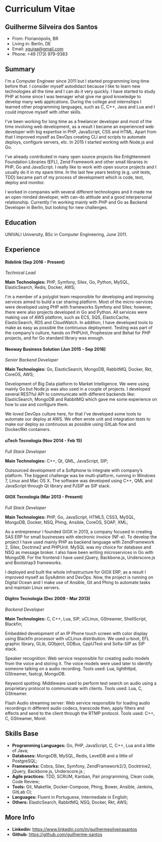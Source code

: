 # Curriculum Vitae

## Guilherme Silveira dos Santos

- From: Florianópolis, BR
- Living in: Berlin, DE
- Email: xguiga@gmail.com
- Phone: +49 (173) 979-9383

## Summary

I'm a Computer Engineer since 2011 but I started programming long time before that. I consider myself autodidact because I like to learn new technologies all the time and I can do it very quickly. I have started to study PHP at home since I was teenager what give me good knowledge to develop many web applications. During the college and internships I learned other programming languages, such as C, C++, Java and Lua and I could improve myself with other skills.

I've been working for long time as a freelancer developer and most of the time involving web development, as a result I became an experienced web developer with big expertise in PHP, JavaScript, CSS and HTML. Apart from that I improved myself as DevOps creating CLI and scripts to automate deploys, configure servers, etc. In 2015 I started working with Node.js and Go.

I've already contributed in many open source projects like Enlightenment Foundation Libraries (EFL), Zend Framework and other small libraries in PHP, Go and JavaScript. I really like to work with open source projects and I usually do it in my spare time. In the last few years testing (e.g. unit tests, TDD) became part of my process of development which is code, test, deploy and monitor.

I worked in companies with several different technologies and it made me an open minded developer, with can-do attitude and a good interpersonal relationship. Currently I'm working mainly with PHP and Go as Backend Developer in Berlin, but looking for new challenges.

## Education

UNIVALI University, BSc in Computer Engineering, June 2011.

## Experience

#### Ridelink (Sep 2016 - Present)

*Technical Lead*

**Main Technologies:** PHP, Symfony, Silex, Go, Python, MySQL, ElasticSearch, Redis, Docker, AWS;

I'm a member of a polyglot team responsible for developing and improving services aimed to build a car sharing platform. Most of the micro-services were developed using PHP with frameworks Symfony and Silex; however, there were also projects developed in Go and Python. All services were making use of AWS platform, such as ECS, SQS, ElasticCache, ElasticSearch, RDS and CloudWatch. In addition, I have developed tools to make as easy as possible the continuous deployment. Testing was part of the company’s culture, hands on PHPUnit, Prophesize and Behat for PHP projects, and for Go standard library was enough.

#### Neoway Business Solution (Jun 2015 - Sep 2016)

*Senior Backend Developer*

**Main Technologies:** Go, ElasticSearch, MongoDB, RabbitMQ, Docker, Rkt, CoreOS, AWS;

Development of Big Data platform to Market Intelligence. We were using mainly Go but Node.js was also used in a couple of projects. I developed several RESTful API to communicate with different backends like: ElasticSearch, MongoDB and RabbitMQ which gave me some experience on how to use and configure them.

We loved DevOps culture here, for that I've developed some tools to automate our deploy at AWS. We often wrote unit and integration tests to make our deploy as continuous as possible using GitLab flow and Docker/Rkt containers.

#### uTech Tecnologia (Nov 2014 - Feb 15)

*Full Stack Developer*

**Main Technologies:** C++, Qt, QML, JavaScript, SIP;

Outsourced development of a Softphone to integrate with company’s platform. The biggest challenge was be multi-platform, running in Windows 7, Linux and Mac OS X. The software was developed using C++, QML and JavaScript through Qt library and PJSIP as SIP stack.

#### GIOX Tecnologia (Mar 2013 - Present)

*Full Stack Developer*

**Main Technologies:** PHP, Go, JavaScript, HTML5, CSS3, MySQL, MongoDB, Docker, NSQ, Phing, Ansible, CoreOS, SOAP, XML;

As a entrepreneur I founded GIOX in 2013, a company focused in creating SAS ERP for small businesses with electronic invoice (NF-e). To develop the project I have used mainly PHP as backend language with ZendFramework 2, Silex, Doctrine2 and PHPUnit. MySQL was my choice for database and NSQ as message broker. I also have been writing microservices in Go with MongoDB. For the frontend I have used jQuery, Backbone.js, Underscore.js and Bootstrap3 frameworks.

I deployed and built the whole infrastructure for GIOX ERP, as a result I improved myself as SysAdmin and DevOps. Now, the project is running on Digital Ocean and I make use of Ansible, Git and Phing to automate tasks and maintain Linux servers.

#### Digitro Tecnologia (Dec 2009 - Mar 2013)

*Backend Developer*

**Main Technologies:** C, C++, Lua, SIP, uCLinux, GStreamer, ShellScript, Blackfin;

Embedded development of an IP Phone touch screen with color display using Blackfin processor with uCLinux distribution. We used u-boot, EFL graphic library, GLib, GObject, GDBus, CppUTest and Sofia-SIP as SIP stack.

Speaker recognition: Web service responsible for creating audio models from the voice and storing it. The voice models were used later to identify someone talking on a audio recording. Tools used: Lua, lighthttpd, GStreamer, fastcgi, MongoDB.

Keyword spotting: Middleware used to perform text search on audio using a proprietary protocol to communicate with clients. Tools used: Lua, C, GStreamer.

Flash Audio streaming server: Web service responsible for loading audio recordings in different audio codecs, transcode then, apply filters and effects and send to the client through the RTMP protocol. Tools used: C++, C, GStreamer, Monit.

## Skills Base

- **Programming Languages:** Go, PHP, JavaScript, C, C++, Lua and a little of Java;
- **Databases:** MongoDB, MySQL, Redis, LevelDB and a little of PostgreSQL;
- **Frameworks:** Cobra, Silex, Symfony, ZendFramework2/3, Docktrine2, jQuery, Backbone.js, Underscore.js ;
- **Agile practices:** TDD, SCRUM, Kanban, Pair programming, Clean code, Code Review;
- **Tools:** Git, Makefile, Docker-Compose, Phing, Bower, Ansible, Jenkins, GitLab CI;
- **Languages:** Fluent in Portuguese, Intermediate in English;
- **Others:** ElasticSearch, RabbitMQ, NSQ, Docker, Rkt, AWS;

## More Info

- **Linkedin:** https://www.linkedin.com/in/guilhermesilveirasantos
- **Github:** https://github.com/guilherme-santos
